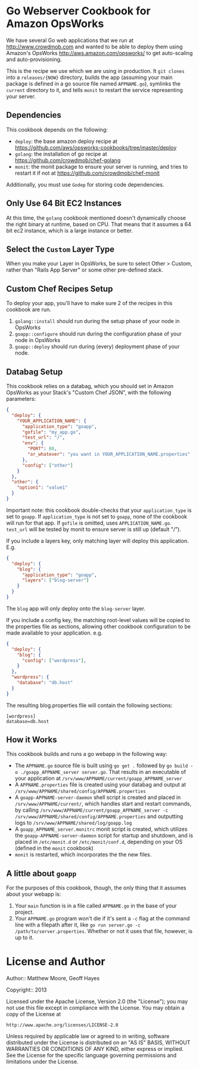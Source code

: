 Go Webserver Cookbook for Amazon OpsWorks
===============================

We have several Go web applications that we run at http://www.crowdmob.com and wanted to be able to deploy them
using Amazon's OpsWorks http://aws.amazon.com/opsworks/ to get auto-scaling and auto-provisioning.

This is the recipe we use which we are using in production.  It `git clones` into a `releases/{NOW}` directory, builds the app (assuming your main package is defined in a go source file named `APPNAME.go`), symlinks the `current` directory to it, and tells `monit` to restart the service representing your server.

Dependencies
-----------------------------
This cookbook depends on the following:

- `deploy`: the base amazon deploy recipe at https://github.com/aws/opsworks-cookbooks/tree/master/deploy
- `golang`: the installation of go recipe at https://github.com/crowdmob/chef-golang
- `monit`: the monit package to ensure your server is running, and tries to restart it if not at https://github.com/crowdmob/chef-monit

Additionally, you must use `Godep` for storing code dependencies.

Only Use 64 Bit EC2 Instances
-----------------------------
At this time, the `golang` cookbook mentioned doesn't dynamically choose the right binary at runtime, based on CPU.  That means that it assumes a 64 bit ec2 instance, which is a large instance or better.

Select the `Custom` Layer Type
-----------------------------
When you make your Layer in OpsWorks, be sure to select Other > Custom, rather than "Rails App Server" or some other pre-defined stack. 

Custom Chef Recipes Setup
-----------------------------
To deploy your app, you'll have to make sure 2 of the recipes in this cookbook are run.

1. `golang::install` should run during the setup phase of your node in OpsWorks
2. `goapp::configure` should run during the configuration phase of your node in OpsWorks
3. `goapp::deploy` should run during (every) deployment phase of your node.

Databag Setup
-----------------------------
This cookbook relies on a databag, which you should set in Amazon OpsWorks as your Stack's "Custom Chef JSON", with the following parameters:

```json
{
  "deploy": {
    "YOUR_APPLICATION_NAME": {
      "application_type": "goapp",
      "gofile": "my_app.go",
      "test_url": "/",
      "env": {
        "PORT": 80,
        "or_whatever": "you want in YOUR_APPLICATION_NAME.properties"
      },
      "config": ["other"]
    }
  },
  "other": {
    "option1": "value1"
  }
}
```

Important note: this cookbook double-checks that your `application_type` is set to `goapp`. If `application_type` is not set to `goapp`, none of the cookbook will run for that app.  If `gofile` is omitted, uses `APPLICATION_NAME.go`.  `test_url` will be tested by monit to ensure server is still up (default "/").

If you include a layers key, only matching layer will deploy this application.  E.g.

```json
{
  "deploy": {
    "blog": {
      "application_type": "goapp",
      "layers": ["blog-server"]
    }
  }
}
```

The `blog` app will only deploy onto the `blog-server` layer.

If you include a config key, the matching root-level values will be copied to the properties file as sections, allowing other cookbook configuration to be made available to your application. e.g.

```json
{
  "deploy": {
    "blog": {
      "config": ["wordpress"],
    }
  },
  "wordpress": {
    "database": "db.host"
  }
}
```

The resulting blog.properties file will contain the following sections:

```
[wordpress]
database=db.host
```

How it Works
-----------------------------
This cookbook builds and runs a go webapp in the following way:

- The `APPNAME.go` source file is built using `go get .` followed by `go build -o ./goapp_APPNAME_server server.go`.  That results in an executable of your application at `/srv/www/APPNAME/current/goapp_APPNAME_server`
- A `APPNAME.properties` file is created using your databag and output at `/srv/www/APPNAME/shared/config/APPNAME.properties`
- A `goapp-APPNAME-server-daemon` shell script is created and placed in  `/srv/www/APPNAME/current/`, which handles start and restart commands, by calling  `/srv/www/APPNAME/current/goapp_APPNAME_server -c /srv/www/APPNAME/shared/config/APPNAME.properties` and outputting logs to `/srv/www/APPNAME/shared/log/goapp.log`
- A `goapp_APPNAME_server.monitrc` monit script is created, which utilizes the `goapp-APPNAME-server-daemon` script for startup and shutdown, and is placed in `/etc/monit.d` or `/etc/monit/conf.d`, depending on your OS (defined in the `monit` cookbook)
- `monit` is restarted, which incorporates the the new files.



A little about `goapp`
-----------------------------
For the purposes of this cookbook, though, the only thing that it assumes about your webapp is:

1. Your `main` function is in a file called `APPNAME.go` in the base of your project. 
2. Your `APPNAME.go` program won't die if it's sent a `-c` flag at the command line with a filepath after it, like `go run server.go -c /path/to/server.properties`.  Whether or not it uses that file, however, is up to it.


License and Author
===============================
Author:: Matthew Moore, Geoff Hayes

Copyright:: 2013


Licensed under the Apache License, Version 2.0 (the "License"); you may not use this file except in compliance with the License. You may obtain a copy of the License at

    http://www.apache.org/licenses/LICENSE-2.0

Unless required by applicable law or agreed to in writing, software distributed under the License is distributed on an "AS IS" BASIS, WITHOUT WARRANTIES OR CONDITIONS OF ANY KIND, either express or implied. See the License for the specific language governing permissions and limitations under the License.
